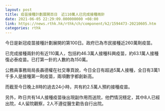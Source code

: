 ```yaml
---
layout: post
title: 疫苗接種計劃展開百日　近110萬人已完成接種兩針
date: 2021-06-05 22:29:09.000000000 +08:00
link: https://news.rthk.hk/rthk/ch/component/k2/1594473-20210605.htm
categories: rthk
---
```


今日是新冠疫苗接種計劃展開的第100日。政府已為市民接種近260萬劑疫苗。

已完成接種兩針的有近110萬人，包括約46.3萬人接種科興疫苗，約63.1萬人接種復必泰疫苗。已打第一針的人數約為150萬。

公務員事務局局長聶德權在社交專頁說，今日全日有超過5萬人接種，全日有3萬1千多人是接種第一劑疫苗，兩項數字都創新高。

而截至今日晚上8時的過去24小時，共有約2.5萬人預約接種疫苗。

另外，昨日共有14人接種疫苗後出現副作用而送院，他們情況穩定，其中8人已經出院，4人留院觀察，2人不遵從醫生勸告自行出院。
